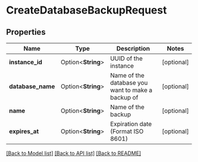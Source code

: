 # CreateDatabaseBackupRequest

## Properties

Name | Type | Description | Notes
------------ | ------------- | ------------- | -------------
**instance_id** | Option<**String**> | UUID of the instance | [optional]
**database_name** | Option<**String**> | Name of the database you want to make a backup of | [optional]
**name** | Option<**String**> | Name of the backup | [optional]
**expires_at** | Option<**String**> | Expiration date (Format ISO 8601) | [optional]

[[Back to Model list]](../README.md#documentation-for-models) [[Back to API list]](../README.md#documentation-for-api-endpoints) [[Back to README]](../README.md)


